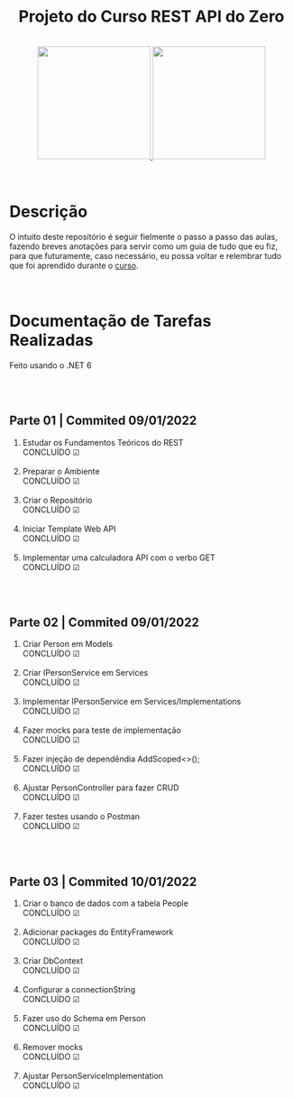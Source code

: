 <h1 align="center">Projeto do Curso REST API do Zero</h1>
<br/>
<div align="center">
    <a href="https://www.udemy.com/course/restful-apis-do-0-a-nuvem-com-aspnet-core-e-docker/">
      <img height="200em"src="https://img-b.udemycdn.com/user/200_H/47834422_2037_3.jpg?secure=mfvAUs2AxpDzdOmoqAp6cA%3D%3D%2C1641383779">
      <img height="200em"src="https://drive.google.com/uc?id=1BwfV3zB25jeoQkyHoINXRqMqGHI5kjEY&export=download">
    </a>
</div>
<br/><br/>
<div>
  <h1>Descrição</h1>
O intuito deste repositório é seguir fielmente o passo a passo das aulas, fazendo breves anotações para servir como um guia de tudo que eu fiz, para que futuramente, caso necessário, eu possa voltar e relembrar tudo que foi aprendido durante o <a href="https://www.udemy.com/course/restful-apis-do-0-a-nuvem-com-aspnet-core-e-docker/">curso</a>.
</div>
<br/><br/>
<div>
  <h1>Documentação de Tarefas Realizadas</h1>
  <p>Feito usando o .NET 6</p>
  <br/><br/>
  <h2>Parte 01 | Commited 09/01/2022</h2>
  <div>
    <ol>
      <li>Estudar os Fundamentos Teóricos do REST<br/>CONCLUÍDO ☑</li>
      <br/>
      <li>Preparar o Ambiente<br/>CONCLUÍDO ☑</li>
      <br/>
      <li>Criar o Repositório<br/>CONCLUÍDO ☑</li>
      <br/>
      <li>Iniciar Template Web API<br/>CONCLUÍDO ☑</li>
      <br/>
      <li>Implementar uma calculadora API com o verbo GET<br/>CONCLUÍDO ☑</li>
    </ol> 
  </div>
  <br/><br/>
  <h2>Parte 02 | Commited 09/01/2022</h2>
  <div>
    <ol>
      <li>Criar Person em Models<br/>CONCLUÍDO ☑</li>
      <br/>
      <li>Criar IPersonService em Services<br/>CONCLUÍDO ☑</li>
      <br/>
      <li>Implementar IPersonService em Services/Implementations<br/>CONCLUÍDO ☑</li>
      <br/>
      <li>Fazer mocks para teste de implementação<br/>CONCLUÍDO ☑</li>
      <br/>
      <li>Fazer injeção de dependêndia AddScoped<>();<br/>CONCLUÍDO ☑</li>
      <br/>
      <li>Ajustar PersonController para fazer CRUD<br/>CONCLUÍDO ☑</li>
      <br/>
      <li>Fazer testes usando o Postman<br/>CONCLUÍDO ☑</li>
    </ol> 
  </div>
  <br/><br/>
  <h2>Parte 03 | Commited 10/01/2022</h2>
  <div>
    <ol>
      <li>Criar o banco de dados com a tabela People<br/>CONCLUÍDO ☑</li>
      <br/>
      <li>Adicionar packages do EntityFramework<br/>CONCLUÍDO ☑</li>
      <br/>
      <li>Criar DbContext<br/>CONCLUÍDO ☑</li>
      <br/>
      <li>Configurar a connectionString<br/>CONCLUÍDO ☑</li>
      <br/>
      <li>Fazer uso do Schema em Person<br/>CONCLUÍDO ☑</li>
      <br/>
      <li>Remover mocks<br/>CONCLUÍDO ☑</li>
      <br/>
      <li>Ajustar PersonServiceImplementation<br/>CONCLUÍDO ☑</li>
    </ol>
  </div>
</div>